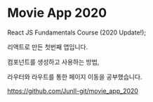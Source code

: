 # Movie App 2020

React JS Fundamentals Course (2020 Update!);

리액트로 만든 첫번째 앱입니다.

컴포넌트를 생성하고 사용하는 방법,

라우터와 라우트를 통한 페이지 이동을 공부했습니다.

https://github.com/JunIl-git/movie_app_2020
